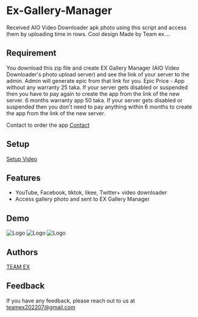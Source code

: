 # Ex-Gallery-Manager
Received AIO Video Downloader apk photo using this script and access them by uploading time in rows. Cool design Made by Team ex....



## Requirement 
You download this zip file and create EX Gallery Manager (AIO Video Downloader's photo upload server) and see the link of your server to the admin. Admin will generate epic from that link for you. Epic Price -
App without any warranty 25 taka. If your server gets disabled or suspended then you have to pay again to create the app from the link of the new server. 6 months warranty app 50 taka. If your server gets disabled or suspended then you don't need to pay anything within 6 months to create the app from the link of the new server.

Contact to order the app
<a href="https://t.me/samiulalim1230">Contact</a>







## Setup

<a href="https://t.me/c/1659199671/1420">Setup Video</a>

## Features

- YouTube, Facebook, tiktok, likee, Twitter+ video downloader
- Access gallery photo and sent to EX Gallery Manager


## Demo

![Logo](1661021689035_100.PNG)
![Logo](1661024139309_100.PNG)
![Logo](1661024121423_100.PNG)


## Authors

<a href="https://m.facebook.com/teamex2k22/">TEAM EX</a>


## Feedback

If you have any feedback, please reach out to us at teamex202207@gmail.com


